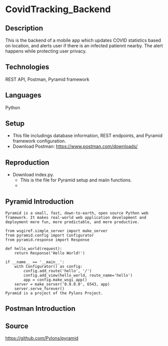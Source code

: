 # CovidTracking_Backend

## Description
This is the backend of a mobile app which updates COVID statistics based on location, and alerts user if there is an infected patiennt nearby. The alert happens while protecting user privacy.

## Technologies
REST API, Postman, Pyramid framework

## Languages
Python

## Setup
- This file includings database information, REST endpoints, and Pyramid framework configuration.
- Download Postman: https://www.postman.com/downloads/

## Reproduction
- Download index.py.
  - This is the file for Pyramid setup and maiin functions.
  - 
## Pyramid Introduction
```
Pyramid is a small, fast, down-to-earth, open source Python web framework. It makes real-world web application development and deployment more fun, more predictable, and more productive.

from wsgiref.simple_server import make_server
from pyramid.config import Configurator
from pyramid.response import Response

def hello_world(request):
    return Response('Hello World!')

if __name__ == '__main__':
    with Configurator() as config:
        config.add_route('hello', '/')
        config.add_view(hello_world, route_name='hello')
        app = config.make_wsgi_app()
    server = make_server('0.0.0.0', 6543, app)
    server.serve_forever()
Pyramid is a project of the Pylons Project.
```

## Postman Introduction
## Source
https://github.com/Pylons/pyramid
